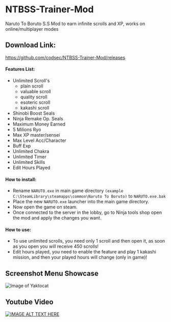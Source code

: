 # NTBSS-Trainer-Mod
Naruto To Boruto S.S Mod to earn infinite scrolls and XP, works on online/multiplayer modes

## Download Link:
https://github.com/codsec/NTBSS-Trainer-Mod/releases

#### Features List:
- Unlimited Scroll's
    - plain scroll
    - valuable scroll
    - quality scroll
    - esoteric scroll
    - kakashi scroll
- Shinobi Boost Seals
- Ninja Remake Op. Seals
- Maximum Money Earned
- 5 Milions Ryo
- Max XP master/sensei
- Max Level Acc/Character 
- Buff Exp
- Unlimited Chakra
- Unlimited Timer
- Unlimited Skills
- Edit Hours Played

#### How to install:
- Rename ```NARUTO.exe```  in main game directory ```(example C:\SteamLibrary\steamapps\common\Naruto To Boruto)``` to ```NARUTO.exe.bak```
- Place the new ```NARUTO.exe``` launcher into the main game directory.
- Now open the game on steam.
- Once connected to the server in the lobby, go to Ninja tools shop open the mod and apply the changes you want.

#### How to use:
- To use unlimited scrolls, you need only 1 scroll and then open it, as soon as you open you will receive 450 scrolls!
- Edit hours played, you need to enable the feature and play 1 kakashi mission, and then your played hours will change (only in game)!

## Screenshot Menu Showcase
![Image of Yaktocat](https://i.imgur.com/5uAdvsZ.png)

## Youtube Video
[![IMAGE ALT TEXT HERE](https://img.youtube.com/vi/3Se4yB76r5A/0.jpg)](https://www.youtube.com/watch?v=ewKzIlKEBYg)

